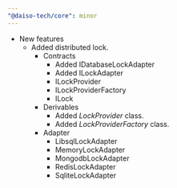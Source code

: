 ```yaml
---
"@daiso-tech/core": minor
---
```


- New features
  - Added distributed lock.
    - Contracts
      - Added IDatabaseLockAdapter
      - Added ILockAdapter
      - ILockProvider
      - ILockProviderFactory
      - ILock
    - Derivables
      - Added <i>LockProvider</i> class.
      - Added <i>LockProviderFactory</i> class.
    - Adapter
      - LibsqlLockAdapter
      - MemoryLockAdapter
      - MongodbLockAdapter
      - RedisLockAdapter
      - SqliteLockAdapter
